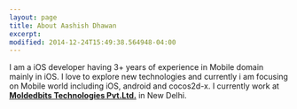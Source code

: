 ```yaml
---
layout: page
title: About Aashish Dhawan
excerpt: 
modified: 2014-12-24T15:49:38.564948-04:00
---
```


I am a iOS developer having 3+ years of experience in Mobile domain mainly in iOS. I love to explore new technologies and currently i am focusing on Mobile world including iOS, android and cocos2d-x. I currently work at [**Moldedbits Technologies Pvt.Ltd.**](http://moldedbits.com/) in New Delhi. 
